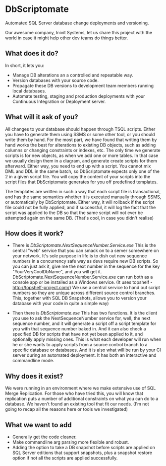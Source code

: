 DbScriptomate
=============

Automated SQL Server database change deployments and versioning.

Our awesome company, Inivit Systems, let us share this project with the world in case it might help other dev teams do things better.

What does it do?
----------------
In short, it lets you:
* Manage DB alterations an a controlled and repeatable way.
* Version databases with your source code.
* Propagate these DB versions to development team members running local databases.
* Automate testing, staging and production deployments with your Continuous Integration or Deployment server.

What will it ask of you?
------------------------
All changes to your database should happen through TSQL scripts. Either you have to generate them using SSMS or some other tool, or you should write them by hand. For the most part, we have found that writing them by hand works the best for alterations to existing DB objects, such as adding columns or changing constraints or indexes, etc.
The only time we generate scripts is for new objects, as when we add one or more tables. In that case we usually design them in a diagram, and generate create scripts for them afterward.
Either way, you need to end up with a script.
You cannot mix DML and DDL in the same batch, so DbScriptomate expects only one of the 2 in a given script file.
You will copy the content of your scripts into the script files that DbScriptomate generates for you off predefined templates.

The templates are written in such a way that each script file is transactional, and has the same semantics whether it is executed manually through SSMS, or automatically by DbScriptomate. Either way, it will rollback if the script file could not be fully applied, and if successful, it will log the fact that the script was applied to the DB so that the same script will not ever be attempted again on the same DB. (That's cool, in case you didn't realise)


How does it work?
-----------------
* There is *DbScriptomate.NextSequenceNumber.Service.exe*
This is the central "web" service that you can smack on to a server somewhere on your network. It's sole purpose in life is to dish out new sequence numbers in a concurrency safe way as devs require new DB scripts. So you can just ask it, give me the next number in the sequence for the key "YourVeryCoolDbName", and you will get it.
DbScriptomate.NextSequenceNumber.Service.exe can run both as a console app or be installed as a Windows service. (It uses topshelf - http://topshelf-project.com/)
We use a central service to hand out script numbers so they are unique across different source control branches. This, together with SQL DB Snapshots, allows you to version your database with your code in quite a simple way)

* Then there is *DbScriptomate.exe*
This has two functions. It is the client you use to ask the NextSequenceNumber service for, well, the next sequence number, and it will generate a script off a script template for you with that sequence number baked in.
And it can also check a specified DB for scripts that have not yet been applied to it, and optionally apply missing ones.
This is what each developer will run when he or she wants to apply scripts from a source control branch to a specific database or databases.
And it is also what will be run by your CI server during an automated deployment.
It has both an interactive and commandline mode.

Why does it exist?
------------------
We were running in an environment where we make extensive use of SQL Merge Replication. For those who have tried this, you will know that replication puts a number of additional constraints on what you can do to a database.
We haven't found an existing tool that fit our needs. (I'm not going to recap all the reasons here or tools we investigated)

What we want to add
-------------------
* Generally get the code cleaner.
* Make commandline arg parsing more flexible and robust.
* Adding the option to take a DB snapshot before scripts are applied on SQL Server editions that support snapshots, plus a snapshot restore option if not all the scripts are applied successfully.

